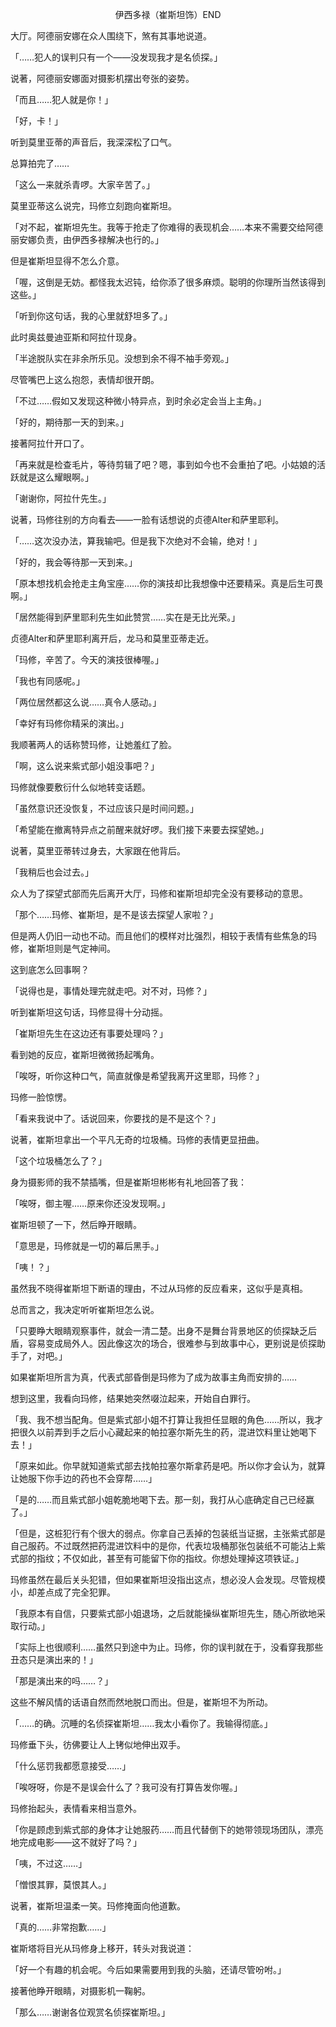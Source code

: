 <p align="center">伊西多禄（崔斯坦饰）END</p>

大厅。阿德丽安娜在众人围绕下，煞有其事地说道。

「……犯人的误判只有一个——没发现我才是名侦探。」

说著，阿德丽安娜面对摄影机摆出夸张的姿势。

「而且……犯人就是你！」

「好，卡！」

听到莫里亚蒂的声音后，我深深松了口气。

总算拍完了……

「这么一来就杀青啰。大家辛苦了。」

莫里亚蒂这么说完，玛修立刻跑向崔斯坦。

「对不起，崔斯坦先生。我等于抢走了你难得的表现机会……本来不需要交给阿德丽安娜负责，由伊西多禄解决也行的。」

但是崔斯坦显得不怎么介意。

「喔，这倒是无妨。都怪我太迟钝，给你添了很多麻烦。聪明的你理所当然该得到这些。」

「听到你这句话，我的心里就舒坦多了。」

此时奥兹曼迪亚斯和阿拉什现身。

「半途脱队实在非余所乐见。没想到余不得不袖手旁观。」

尽管嘴巴上这么抱怨，表情却很开朗。

「不过……假如又发现这种微小特异点，到时余必定会当上主角。」

「好的，期待那一天的到来。」

接著阿拉什开口了。

「再来就是检查毛片，等待剪辑了吧？嗯，事到如今也不会重拍了吧。小姑娘的活跃就是这么耀眼啊。」

「谢谢你，阿拉什先生。」

说著，玛修往别的方向看去——一脸有话想说的贞德Alter和萨里耶利。

「……这次没办法，算我输吧。但是我下次绝对不会输，绝对！」

「好的，我会等待那一天到来。」

「原本想找机会抢走主角宝座……你的演技却比我想像中还要精采。真是后生可畏啊。」

「居然能得到萨里耶利先生如此赞赏……实在是无比光荣。」

贞德Alter和萨里耶利离开后，龙马和莫里亚蒂走近。

「玛修，辛苦了。今天的演技很棒喔。」

「我也有同感呢。」

「两位居然都这么说……真令人感动。」

「幸好有玛修你精采的演出。」

我顺著两人的话称赞玛修，让她羞红了脸。

「啊，这么说来紫式部小姐没事吧？」

玛修就像要敷衍什么似地转变话题。

「虽然意识还没恢复，不过应该只是时间问题。」

「希望能在撤离特异点之前醒来就好啰。我们接下来要去探望她。」

说著，莫里亚蒂转过身去，大家跟在他背后。

「我稍后也会过去。」

众人为了探望式部而先后离开大厅，玛修和崔斯坦却完全没有要移动的意思。

「那个……玛修、崔斯坦，是不是该去探望人家啦？」

但是两人仍旧一动也不动。而且他们的模样对比强烈，相较于表情有些焦急的玛修，崔斯坦则是气定神间。

这到底怎么回事啊？

「说得也是，事情处理完就走吧。对不对，玛修？」

听到崔斯坦这句话，玛修显得十分动摇。

「崔斯坦先生在这边还有事要处理吗？」

看到她的反应，崔斯坦微微扬起嘴角。

「唉呀，听你这种口气，简直就像是希望我离开这里耶，玛修？」

玛修一脸惊愣。

「看来我说中了。话说回来，你要找的是不是这个？」

说著，崔斯坦拿出一个平凡无奇的垃圾桶。玛修的表情更显扭曲。

「这个垃圾桶怎么了？」

身为摄影师的我不禁插嘴，但是崔斯坦彬彬有礼地回答了我：

「唉呀，御主喔……原来你还没发现啊。」

崔斯坦顿了一下，然后睁开眼睛。

「意思是，玛修就是一切的幕后黑手。」

「咦！？」

虽然我不晓得崔斯坦下断语的理由，不过从玛修的反应看来，这似乎是真相。

总而言之，我决定听听崔斯坦怎么说。

「只要睁大眼睛观察事件，就会一清二楚。出身不是舞台背景地区的侦探缺乏后盾，容易变成局外人。因此像这次的场合，很难参与到故事中心，更别说是侦探助手了，对吧。」

如果崔斯坦所言为真，代表式部昏倒是玛修为了成为故事主角而安排的……

想到这里，我看向玛修，结果她突然啜泣起来，开始自白罪行。

「我、我不想当配角。但是紫式部小姐不打算让我担任显眼的角色……所以，我才把很久以前弄到手之后小心藏起来的帕拉塞尔斯先生的药，混进饮料里让她喝下去！」

「原来如此。你早就知道紫式部去找帕拉塞尔斯拿药是吧。所以你才会认为，就算让她服下你手边的药也不会穿帮……」

「是的……而且紫式部小姐乾脆地喝下去。那一刻，我打从心底确定自己已经赢了。」

「但是，这桩犯行有个很大的弱点。你拿自己丢掉的包装纸当证据，主张紫式部是自己服药。不过既然把药混进饮料中的是你，代表垃圾桶那张包装纸不可能沾上紫式部的指纹；不仅如此，甚至有可能留下你的指纹。你想处理掉这项铁证。」

玛修虽然在最后关头犯错，但如果崔斯坦没指出这点，想必没人会发现。尽管规模小，却差点成了完全犯罪。

「我原本有自信，只要紫式部小姐退场，之后就能操纵崔斯坦先生，随心所欲地采取行动。」

「实际上也很顺利……虽然只到途中为止。玛修，你的误判就在于，没看穿我那些丑态只是演出来的！」

「那是演出来的吗……？」

这些不解风情的话语自然而然地脱口而出。但是，崔斯坦不为所动。

「……的确。沉睡的名侦探崔斯坦……我太小看你了。我输得彻底。」

玛修垂下头，彷佛要让人上铐似地伸出双手。

「什么惩罚我都愿意接受……」

「唉呀呀，你是不是误会什么了？我可没有打算告发你喔。」

玛修抬起头，表情看来相当意外。

「你是顾虑到紫式部的身体才让她服药……而且代替倒下的她带领现场团队，漂亮地完成电影——这不就好了吗？」

「咦，不过这……」

「憎恨其罪，莫恨其人。」

说著，崔斯坦温柔一笑。玛修掩面向他道歉。

「真的……非常抱歉……」

崔斯塔将目光从玛修身上移开，转头对我说道：

「好一个有趣的机会呢。今后如果需要用到我的头脑，还请尽管吩咐。」

接著他睁开眼睛，对摄影机一鞠躬。

「那么……谢谢各位观赏名侦探崔斯坦。」

